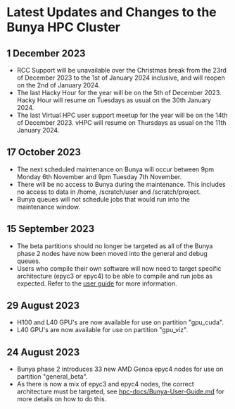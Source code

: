 # Latest Updates and Changes to the Bunya HPC Cluster

## 1 December 2023

* RCC Support will be unavailable over the Christmas break from the 23rd of December 2023 to the 1st of January 2024 inclusive, and will reopen on the 2nd of January 2024.
* The last Hacky Hour for the year will be on the 5th of December 2023. Hacky Hour will resume on Tuesdays as usual on the 30th January 2024.
* The last Virtual HPC user support meetup for the year will be on the 14th of December 2023. vHPC will resume on Thursdays as usual on the 11th January 2024.

## 17 October 2023

* The next scheduled maintenance on Bunya will occur between 9pm Monday 6th November and 9pm Tuesday 7th November.
* There will be no access to Bunya during the maintenance. This includes no access to data in /home, /scratch/user and /scratch/project.
* Bunya queues will not schedule jobs that would run into the maintenance window.

## 15 September 2023

* The beta partitions should no longer be targeted as all of the Bunya phase 2 nodes have now been moved into the general and debug queues.
* Users who compile their own software will now need to target specific architecture (epyc3 or epyc4) to be able to compile and run jobs as expected. Refer to the [user guide](https://github.com/UQ-RCC/hpc-docs/blob/main/guides/Bunya-User-Guide.md) for more information.

## 29 August 2023

* H100 and L40 GPU's are now available for use on partition "gpu\_cuda".
* L40 GPU's are now available for use on partition "gpu\_viz".

## 24 August 2023

* Bunya phase 2 introduces 33 new AMD Genoa epyc4 nodes for use on partition "general\_beta".
* As there is now a mix of epyc3 and epyc4 nodes, the correct architecture must be targeted, see [hpc-docs/Bunya-User-Guide.md](https://github.com/UQ-RCC/hpc-docs/blob/main/guides/Bunya-User-Guide.md) for more details on how to do this. 
